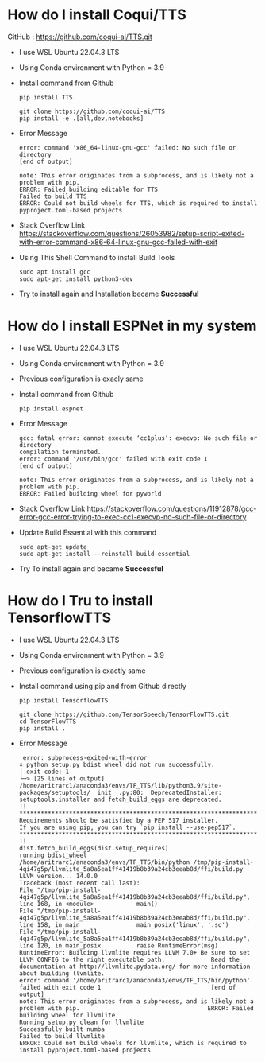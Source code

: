 # How do I install Coqui/TTS
GitHub :  https://github.com/coqui-ai/TTS.git

- I use WSL Ubuntu 22.04.3 LTS
- Using Conda environment with Python = 3.9
- Install command  from Github
    ```shell
    pip install TTS
    ```
    ```
    git clone https://github.com/coqui-ai/TTS
    pip install -e .[all,dev,notebooks]  
    ```
- Error Message 
    ```        
    error: command 'x86_64-linux-gnu-gcc' failed: No such file or directory
    [end of output]
    
    note: This error originates from a subprocess, and is likely not a problem with pip.
    ERROR: Failed building editable for TTS
    Failed to build TTS
    ERROR: Could not build wheels for TTS, which is required to install pyproject.toml-based projects
    ```
- Stack Overflow Link 
    https://stackoverflow.com/questions/26053982/setup-script-exited-with-error-command-x86-64-linux-gnu-gcc-failed-with-exit


- Using This Shell Command to install Build Tools 

    ``` Shell
    sudo apt install gcc
    sudo apt-get install python3-dev
    ```

- Try to install again and Installation became **Successful**




# How do I install ESPNet in my system

- I use WSL Ubuntu 22.04.3 LTS
- Using Conda environment with Python = 3.9
- Previous configuration is exacly same
- Install command  from Github
    ```shell
    pip install espnet
    ```
- Error Message 
    ```
    gcc: fatal error: cannot execute ‘cc1plus’: execvp: No such file or directory
    compilation terminated.
    error: command '/usr/bin/gcc' failed with exit code 1
    [end of output]

    note: This error originates from a subprocess, and is likely not a problem with pip.
    ERROR: Failed building wheel for pyworld
    ```
- Stack Overflow Link 
    https://stackoverflow.com/questions/11912878/gcc-error-gcc-error-trying-to-exec-cc1-execvp-no-such-file-or-directory

- Update Build Essential with this command 
    ```
    sudo apt-get update
    sudo apt-get install --reinstall build-essential
    ```

- Try To install again and became **Successful**


# How do I Tru to install TensorflowTTS

- I use WSL Ubuntu 22.04.3 LTS
- Using Conda environment with Python = 3.9
- Previous configuration is exactly same
- Install command using pip and from Github directly
    ```shell
    pip install TensorflowTTS
    ```
    ```
    git clone https://github.com/TensorSpeech/TensorFlowTTS.git
    cd TensorFlowTTS
    pip install .
    ```
    
- Error Message 
    ```
     error: subprocess-exited-with-error                                                                                                                                                                                                             × python setup.py bdist_wheel did not run successfully.                                                                 │ exit code: 1                                                                                                          ╰─> [25 lines of output]                                                                                                    /home/aritrarc1/anaconda3/envs/TF_TTS/lib/python3.9/site-packages/setuptools/__init__.py:80: _DeprecatedInstaller: setuptools.installer and fetch_build_eggs are deprecated.                                                                    !!                                                                                                                                                                                                                                                      ********************************************************************************                                        Requirements should be satisfied by a PEP 517 installer.                                                                If you are using pip, you can try `pip install --use-pep517`.                                                           ********************************************************************************                                                                                                                                                        !!                                                                                                                        dist.fetch_build_eggs(dist.setup_requires)                                                                            running bdist_wheel                                                                                                     /home/aritrarc1/anaconda3/envs/TF_TTS/bin/python /tmp/pip-install-4qi47g5p/llvmlite_5a8a5ea1ff41419b8b39a24cb3eeab8d/ffi/build.py                                                                                                               LLVM version... 14.0.0                                                                                                                                                                                                                          Traceback (most recent call last):                                                                                        File "/tmp/pip-install-4qi47g5p/llvmlite_5a8a5ea1ff41419b8b39a24cb3eeab8d/ffi/build.py", line 168, in <module>            main()                                                                                                                File "/tmp/pip-install-4qi47g5p/llvmlite_5a8a5ea1ff41419b8b39a24cb3eeab8d/ffi/build.py", line 158, in main                main_posix('linux', '.so')                                                                                            File "/tmp/pip-install-4qi47g5p/llvmlite_5a8a5ea1ff41419b8b39a24cb3eeab8d/ffi/build.py", line 120, in main_posix          raise RuntimeError(msg)                                                                                             RuntimeError: Building llvmlite requires LLVM 7.0+ Be sure to set LLVM_CONFIG to the right executable path.             Read the documentation at http://llvmlite.pydata.org/ for more information about building llvmlite.                                                                                                                                             error: command '/home/aritrarc1/anaconda3/envs/TF_TTS/bin/python' failed with exit code 1                               [end of output]                                                                                                                                                                                                                             note: This error originates from a subprocess, and is likely not a problem with pip.                                    ERROR: Failed building wheel for llvmlite                                                                               Running setup.py clean for llvmlite                                                                                   Successfully built numba                                                                                                Failed to build llvmlite                                                                                                ERROR: Could not build wheels for llvmlite, which is required to install pyproject.toml-based projects
    ```



